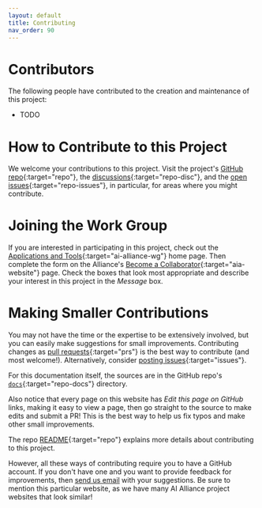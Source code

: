 ```yaml
---
layout: default
title: Contributing
nav_order: 90
---
```


# Contributors

The following people have contributed to the creation and maintenance of this project:

* TODO

# How to Contribute to this Project

We welcome your contributions to this project. Visit the project's [GitHub repo](https://github.com/The-AI-Alliance/open-agent-lab/){:target="repo"}, the [discussions](https://github.com/The-AI-Alliance/open-agent-lab/discussions){:target="repo-disc"}, and the [open issues](https://github.com/The-AI-Alliance/open-agent-lab/issues){:target="repo-issues"}, in particular, for areas where you might contribute.

# Joining the Work Group

If you are interested in participating in this project, check out the [Applications and Tools](https://thealliance.ai/focus-areas/applications-and-tools){:target="ai-alliance-wg"} home page. Then complete the form on the Alliance's [Become a Collaborator](https://thealliance.ai/become-a-collaborator){:target="aia-website"} page. Check the boxes that look most appropriate and describe your interest in this project in the _Message_ box.

# Making Smaller Contributions

You may not have the time or the expertise to be extensively involved, but you can easily make suggestions for small improvements. Contributing changes as [pull requests](https://github.com/The-AI-Alliance/open-agent-lab/pulls){:target="prs"} is the best way to contribute (and most welcome!). Alternatively, consider [posting issues](https://github.com/The-AI-Alliance/open-agent-lab/issues){:target="issues"}. 

For this documentation itself, the sources are in the GitHub repo's [`docs`](https://github.com/The-AI-Alliance/open-agent-lab/tree/main/docs){:target="repo-docs"} directory. 

Also notice that every page on this website has _Edit this page on GitHub_ links, making it easy to view a page, then go straight to the source to make edits and submit a PR! This is the best way to help us fix typos and make other small improvements.

The repo [README](https://github.com/The-AI-Alliance/open-agent-lab){:target="repo"} explains more details about contributing to this project.

However, all these ways of contributing require you to have a GitHub account. If you don't have one and you want to provide feedback for improvements, then [send us email](mailto:contact@thealliance.ai) with your suggestions. Be sure to mention this particular website, as we have many AI Alliance project websites that look similar!

